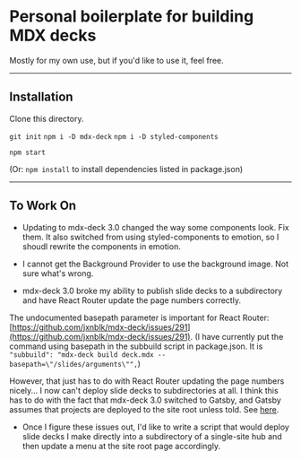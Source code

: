 # Personal boilerplate for building MDX decks

Mostly for my own use, but if you'd like to use it, feel free.

---

## Installation

Clone this directory.

`git init`
`npm i -D mdx-deck`
`npm i -D styled-components`

`npm start`

(Or: `npm install` to install dependencies listed in package.json)

---

## To Work On

* Updating to mdx-deck 3.0 changed the way some components look.  Fix them.  It also switched from using styled-components to emotion, so I shoudl rewrite the components in emotion.

* I cannot get the Background Provider to use the background image. Not sure what's wrong.

* mdx-deck 3.0 broke my ability to publish slide decks to a subdirectory and have React Router update the page numbers correctly.

The undocumented basepath parameter is important for React Router: [https://github.com/jxnblk/mdx-deck/issues/291](https://github.com/jxnblk/mdx-deck/issues/291).  (I have currently put the command using basepath in the subbuild script in package.json.  It is `"subbuild": "mdx-deck build deck.mdx --basepath=\"/slides/arguments\"",`)

However, that just has to do with React Router updating the page numbers nicely... I now can't deploy slide decks to subdirectories at all.  I think this has to do with the fact that mdx-deck 3.0 switched to Gatsby, and Gatsby assumes that projects are deployed to the site root unless told.  See [here](https://www.gatsbyjs.org/docs/path-prefix/).

* Once I figure these issues out, I'd like to write a script that would deploy slide decks I make directly into a subdirectory of a single-site hub and then update a menu at the site root page accordingly.
